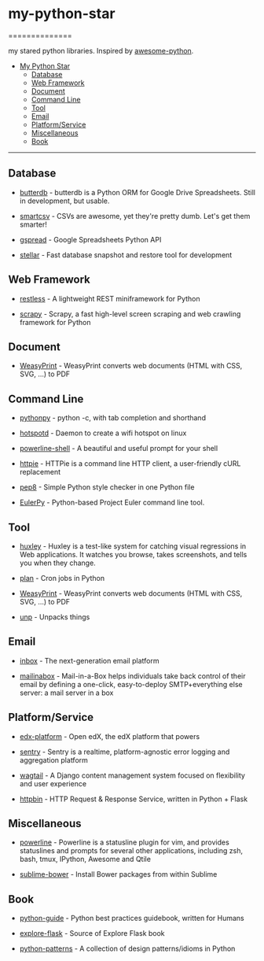# my-python-star
==============

my stared python libraries. Inspired by [awesome-python](https://github.com/vinta/awesome-python).

- [My Python Star](#my-python-star)
    - [Database](#database)
    - [Web Framework](#web-framework)
    - [Document](#document)
    - [Command Line](#command-line)
    - [Tool](#tool)
    - [Email](#email)
    - [Platform/Service](#platformservice)
    - [Miscellaneous](#miscellaneous) 
    - [Book](#book)

---

## Database

* [butterdb](https://github.com/Widdershin/butterdb) - butterdb is a Python ORM for Google Drive Spreadsheets. Still in development, but usable.
* [smartcsv](https://github.com/santiagobasulto/smartcsv) - CSVs are awesome, yet they're pretty dumb. Let's get them smarter!

* [gspread](https://github.com/burnash/gspread) - Google Spreadsheets Python API

* [stellar](https://github.com/fastmonkeys/stellar) - Fast database snapshot and restore tool for development

## Web Framework

* [restless](https://github.com/toastdriven/restless) - A lightweight REST miniframework for Python

* [scrapy](https://github.com/scrapy/scrapy) - Scrapy, a fast high-level screen scraping and web crawling framework for Python
 
## Document

* [WeasyPrint](https://github.com/Kozea/WeasyPrint) - WeasyPrint converts web documents (HTML with CSS, SVG, …) to PDF 

## Command Line
* [pythonpy](https://github.com/Russell91/pythonpy) - python -c, with tab completion and shorthand

* [hotspotd](https://github.com/prahladyeri/hotspotd) - Daemon to create a wifi hotspot on linux

* [powerline-shell](https://github.com/milkbikis/powerline-shell) - A beautiful and useful prompt for your shell

* [httpie](https://github.com/jakubroztocil/httpie) - HTTPie is a command line HTTP client, a user-friendly cURL replacement

* [pep8](https://github.com/jcrocholl/pep8) - Simple Python style checker in one Python file

* [EulerPy](https://github.com/iKevinY/EulerPy) - Python-based Project Euler command line tool.

## Tool

* [huxley](https://github.com/facebook/huxley) - Huxley is a test-like system for catching visual regressions in Web applications. It watches you browse, takes screenshots, and tells you when they change.

* [plan](https://github.com/fengsp/plan) - Cron jobs in Python 

* [WeasyPrint](https://github.com/Kozea/WeasyPrint) - WeasyPrint converts web documents (HTML with CSS, SVG, …) to PDF 

* [unp](https://github.com/mitsuhiko/unp) - Unpacks things 



## Email
* [inbox](https://github.com/inboxapp/inbox) - The next-generation email platform

* [mailinabox](https://github.com/mail-in-a-box/mailinabox) - Mail-in-a-Box helps individuals take back control of their email by defining a one-click, easy-to-deploy SMTP+everything else server: a mail server in a box

## Platform/Service

* [edx-platform](https://github.com/edx/edx-platform) - Open edX, the edX platform that powers 

* [sentry](https://github.com/getsentry/sentry) - Sentry is a realtime, platform-agnostic error logging and aggregation platform

* [wagtail](https://github.com/torchbox/wagtail) - A Django content management system focused on flexibility and user experience

* [httpbin](https://github.com/kennethreitz/httpbin) - HTTP Request & Response Service, written in Python + Flask

## Miscellaneous

* [powerline](https://github.com/Lokaltog/powerline) - Powerline is a statusline plugin for vim, and provides statuslines and prompts for several other applications, including zsh, bash, tmux, IPython, Awesome and Qtile

* [sublime-bower](https://github.com/benschwarz/sublime-bower) - Install Bower packages from within Sublime

## Book

* [python-guide](https://github.com/kennethreitz/python-guide) - Python best practices guidebook, written for Humans 

* [explore-flask](https://github.com/rpicard/explore-flask) - Source of Explore Flask book

* [python-patterns](https://github.com/faif/python-patterns) - A collection of design patterns/idioms in Python
